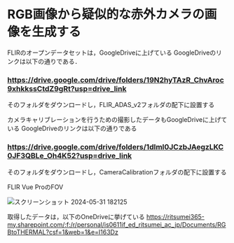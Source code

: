 # RGB画像から疑似的な赤外カメラの画像を生成する

FLIRのオープンデータセットは，GoogleDriveに上げている
GoogleDriveのリンクは以下の通りである．
### https://drive.google.com/drive/folders/19N2hyTAzR_ChvAroc9xhkkssCtdZ9gRt?usp=drive_link
そのフォルダをダウンロードし，FLIR_ADAS_v2フォルダの配下に設置する

カメラキャリブレーションを行うための撮影したデータもGoogleDriveに上げている
GoogleDriveのリンクは以下の通りである
### https://drive.google.com/drive/folders/1dlml0JCzbJAegzLKC0JF3QBLe_Oh4K52?usp=drive_link
そのフォルダをダウンロードし，CameraCalibrationフォルダの配下に設置する



FLIR Vue ProのFOV

![スクリーンショット 2024-05-31 182125](https://github.com/KawaharaItsuki/RGBtoTHERMAL/assets/162657156/15e5d92f-6d4a-4a50-a5da-01855dabead8)


取得したデータは，以下のOneDriveに挙げている
https://ritsumei365-my.sharepoint.com/:f:/r/personal/is0611if_ed_ritsumei_ac_jp/Documents/RGBtoTHERMAL?csf=1&web=1&e=I163Dz
